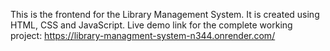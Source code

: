 This is the frontend for the Library Management System. It is created using HTML, CSS and JavaScript.
Live demo link for the complete working project: https://library-managment-system-n344.onrender.com/
